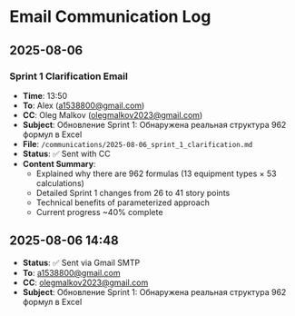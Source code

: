 # Email Communication Log

## 2025-08-06

### Sprint 1 Clarification Email
- **Time**: 13:50
- **To**: Alex (a1538800@gmail.com)
- **CC**: Oleg Malkov (olegmalkov2023@gmail.com)
- **Subject**: Обновление Sprint 1: Обнаружена реальная структура 962 формул в Excel
- **File**: `/communications/2025-08-06_sprint_1_clarification.md`
- **Status**: ✅ Sent with CC
- **Content Summary**: 
  - Explained why there are 962 formulas (13 equipment types × 53 calculations)
  - Detailed Sprint 1 changes from 26 to 41 story points
  - Technical benefits of parameterized approach
  - Current progress ~40% complete

## 2025-08-06 14:48
- **Status**: ✅ Sent via Gmail SMTP
- **To**: a1538800@gmail.com
- **CC**: olegmalkov2023@gmail.com
- **Subject**: Обновление Sprint 1: Обнаружена реальная структура 962 формул в Excel
